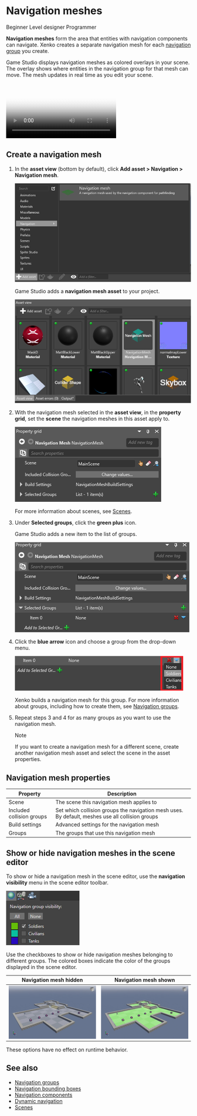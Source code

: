 # Navigation meshes

<span class="label label-doc-level">Beginner</span>
<span class="label label-doc-audience">Level designer</span>
<span class="label label-doc-audience">Programmer</span>

**Navigation meshes** form the area that entities with navigation components can navigate. Xenko creates a separate navigation mesh for each [navigation group](navigation-groups.md) you create.

Game Studio displays navigation meshes as colored overlays in your scene. The overlay shows where entities in the navigation group for that mesh can move. The mesh updates in real time as you edit your scene.

<p>
<video autoplay loop class="responsive-video" poster="media/withOutlineAE.jpg">
   <source src="media/withOutlineAE.mp4" type="video/mp4">
</video>
</p>

## Create a navigation mesh

1. In the **asset view** (bottom by default), click **Add asset > Navigation > Navigation mesh**.

    ![Select Game Settings asset](media/add-navigation-mesh.png)

    Game Studio adds a **navigation mesh asset** to your project.

    ![Navigation mesh asset](media/navigation-mesh-in-asset-view.png)

2. With the navigation mesh selected in the **asset view**, in the **property grid**, set the **scene** the navigation meshes in this asset apply to.

    ![Set navigation mesh properties](media/navigation-mesh-properties.png)

    For more information about scenes, see [Scenes](scenes.md).

3. Under **Selected groups**, click the **green plus** icon.

    Game Studio adds a new item to the list of groups.

    ![Add navigation group to navigation mesh](media/add-navigation-group-to-navigation-mesh.png)

4. Click the **blue arrow** icon and choose a group from the drop-down menu.

    ![Choose navigation group](media/choose-navigation-group-in-navigation-mesh.png)

    Xenko builds a navigation mesh for this group. For more information about groups, including how to create them, see [Navigation groups](navigation-groups.md).

5. Repeat steps 3 and 4 for as many groups as you want to use the navigation mesh.

    >[!Note]
    >If you want to create a navigation mesh for a different scene, create another navigation mesh asset and select the scene in the asset properties.

## Navigation mesh properties

| Property                  | Description                                                    
|---------------------------|--------------
| Scene                     | The scene this navigation mesh applies to
| Included collision groups | Set which collision groups the navigation mesh uses. By default, meshes use all collision groups
| Build settings            | Advanced settings for the navigation mesh
| Groups                    | The groups that use this navigation mesh

## Show or hide navigation meshes in the scene editor

To show or hide a navigation mesh in the scene editor, use the **navigation visibility** menu in the scene editor toolbar.

![Navigation group visibility](media/navigation-group-visibility.png)

Use the checkboxes to show or hide navigation meshes belonging to different groups. The colored boxes indicate the color of the groups displayed in the scene editor.

| Navigation mesh hidden   | Navigation mesh shown
|--------------------------| ------------
|![Bounding box shown](media/navigation-mesh-invisible.jpg) | ![Bounding box hidden](media/navigation-mesh-visible.jpg)

These options have no effect on runtime behavior.

## See also

* [Navigation groups](navigation-groups.md)
* [Navigation bounding boxes](navigation-bounding-boxes.md)
* [Navigation components](navigation-components.md)
* [Dynamic navigation](dynamic-navigation.md)
* [Scenes](scenes.md)